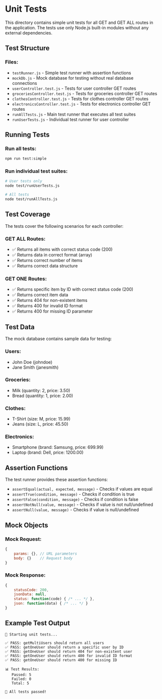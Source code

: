 # Unit Tests

This directory contains simple unit tests for all GET and GET ALL routes in the application. The tests use only Node.js built-in modules without any external dependencies.

## Test Structure

### Files:
- `testRunner.js` - Simple test runner with assertion functions
- `mockDb.js` - Mock database for testing without real database connections
- `userController.test.js` - Tests for user controller GET routes
- `groceriesController.test.js` - Tests for groceries controller GET routes
- `clothesController.test.js` - Tests for clothes controller GET routes
- `electronicsController.test.js` - Tests for electronics controller GET routes
- `runAllTests.js` - Main test runner that executes all test suites
- `runUserTests.js` - Individual test runner for user controller

## Running Tests

### Run all tests:
```bash
npm run test:simple
```

### Run individual test suites:
```bash
# User tests only
node test/runUserTests.js

# All tests
node test/runAllTests.js
```

## Test Coverage

The tests cover the following scenarios for each controller:

### GET ALL Routes:
- ✅ Returns all items with correct status code (200)
- ✅ Returns data in correct format (array)
- ✅ Returns correct number of items
- ✅ Returns correct data structure

### GET ONE Routes:
- ✅ Returns specific item by ID with correct status code (200)
- ✅ Returns correct item data
- ✅ Returns 404 for non-existent items
- ✅ Returns 400 for invalid ID format
- ✅ Returns 400 for missing ID parameter

## Test Data

The mock database contains sample data for testing:

### Users:
- John Doe (johndoe)
- Jane Smith (janesmith)

### Groceries:
- Milk (quantity: 2, price: 3.50)
- Bread (quantity: 1, price: 2.00)

### Clothes:
- T-Shirt (size: M, price: 15.99)
- Jeans (size: L, price: 45.50)

### Electronics:
- Smartphone (brand: Samsung, price: 699.99)
- Laptop (brand: Dell, price: 1200.00)

## Assertion Functions

The test runner provides these assertion functions:

- `assertEqual(actual, expected, message)` - Checks if values are equal
- `assertTrue(condition, message)` - Checks if condition is true
- `assertFalse(condition, message)` - Checks if condition is false
- `assertNotNull(value, message)` - Checks if value is not null/undefined
- `assertNull(value, message)` - Checks if value is null/undefined

## Mock Objects

### Mock Request:
```javascript
{
    params: {}, // URL parameters
    body: {}    // Request body
}
```

### Mock Response:
```javascript
{
    statusCode: 200,
    jsonData: null,
    status: function(code) { /* ... */ },
    json: function(data) { /* ... */ }
}
```

## Example Test Output

```
🧪 Starting unit tests...

✅ PASS: getMultiUsers should return all users
✅ PASS: getOneUser should return a specific user by ID
✅ PASS: getOneUser should return 404 for non-existent user
✅ PASS: getOneUser should return 400 for invalid ID format
✅ PASS: getOneUser should return 400 for missing ID

📊 Test Results:
   Passed: 5
   Failed: 0
   Total: 5

🎉 All tests passed!
``` 